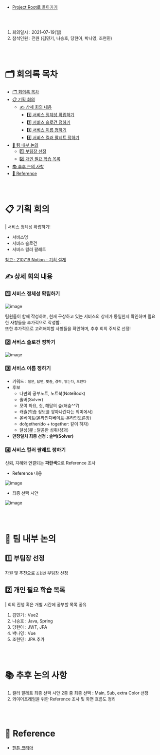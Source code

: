 - [Project Root로 돌아가기](../../README.md)

<br><br>

1. 회의일시 : 2021-07-19(월)
2. 참석인원 : 전원 (김민기, 나승호, 당현아, 박나영, 조현민)

<br><br>

# 🗂 회의록 목차
- [🗂 회의록 목차](#-회의록-목차)
- [📋 기획 회의](#-기획-회의)
  - [✍ 상세 회의 내용](#-상세-회의-내용)
    - [1️⃣ 서비스 정체성 확립하기](#1️⃣-서비스-정체성-확립하기)
    - [2️⃣ 서비스 슬로건 정하기](#2️⃣-서비스-슬로건-정하기)
    - [3️⃣ 서비스 이름 정하기](#3️⃣-서비스-이름-정하기)
    - [4️⃣ 서비스 컬러 팔레트 정하기](#4️⃣-서비스-컬러-팔레트-정하기)
- [💪 팀 내부 논의](#-팀-내부-논의)
  - [1️⃣ 부팀장 선정](#1️⃣-부팀장-선정)
  - [2️⃣ 개인 필요 학습 목록](#2️⃣-개인-필요-학습-목록)
- [📚 추후 논의 사항](#-추후-논의-사항)
- [🔖 Reference](#-reference)

<br><br>

# 📋 기획 회의

| 서비스 정체성 확립하기!

- 서비스명
- 서비스 슬로건 
- 서비스 컬러 팔레트 

[참고 : 210719 Notion - 기획 설계](https://www.notion.so/danghyeona/6ea618907eb643f0b107b42735c886b7)

## ✍ 상세 회의 내용

### 1️⃣ 서비스 정체성 확립하기

![image](https://user-images.githubusercontent.com/45550607/126177987-cd94586c-6471-42ae-a49c-1816786b5cf4.png)

팀원들이 함께 작성하여, 현재 구상하고 있는 서비스의 상세가 동일한지 확인하며 필요한 사항들을 추가적으로 작성함.<br>
또한 추가적으로 고려해야할 사항들을 확인하며, 추후 회의 주제로 선정!

### 2️⃣ 서비스 슬로건 정하기

![image](https://user-images.githubusercontent.com/45550607/126178123-f8334d52-1129-43b1-926c-28903113b8b5.png)

### 3️⃣ 서비스 이름 정하기

- 키워드 : `질문`, `답변`, `맞춤`, `경력`, `쌓는다`, `모인다`
- 후보
  - 나만의 공부노트, 노트북(NoteBook) 
  - 솔버(Solver)
  - 모여 봐요, 쉿, 해답의 숲(해숲^^7)
  - 캐슬(학습 정보를 쌓아나간다는 의미에서)
  - 온베이트(온라인디베이트-온라인토론장)
  - do!gether(do + together: 같이 하자)
  - 달성(星 ; 달콤한 성취/성과)
- **만장일치 최종 선정 : 솔버(Solver)**

### 4️⃣ 서비스 컬러 팔레트 정하기

신뢰, 지혜와 연결되는 **파란색**으로 Reference 조사

- Reference 내용

![image](https://user-images.githubusercontent.com/45550607/126179146-22e13fe4-d0ac-4248-8b8e-290687246312.png)


- 최종 선택 시안

![image](https://user-images.githubusercontent.com/45550607/126179398-efe06c13-d94b-4795-9ac1-4212346cf54d.png)


<br><br>

# 💪 팀 내부 논의

## 1️⃣ 부팀장 선정

자원 및 추천으로 `조현민` 부팀장 선정

## 2️⃣ 개인 필요 학습 목록

| 회의 진행 혹은 개별 시간에 공부할 목록 공유

1. 김민기 : Vue2
2. 나승호 : Java, Spring
3. 당현아 : JWT, JPA
4. 박나영 : Vue
5. 조현민 : JPA 추가

<br><br>

# 📚 추후 논의 사항

1. 컬러 팔레트 최종 선택 시안 2종 중 최종 선택 : Main, Sub, extra Color 선정
2. 와이어프레임을 위한 Reference 조사 및 화면 흐름도 정리

<br><br>

# 🔖 Reference
- [팬톤 코리아](http://pantone.kr/)
